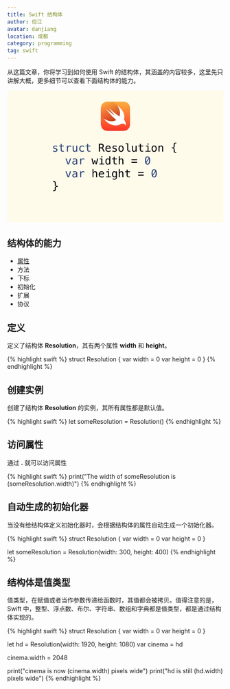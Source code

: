```yaml
---
title: Swift 结构体
author: 但江
avatar: danjiang
location: 成都
category: programming
tag: swift
---
```


从这篇文章，你将学习到如何使用 Swift 的结构体，其涵盖的内容较多，这里先只讲解大概，更多细节可以查看下面结构体的能力。

![Swift Structs](/images/swift-structs.jpg)

## 结构体的能力

* [属性](/programming/2016/07/30/swift-properties/)
* 方法
* 下标
* 初始化
* 扩展
* 协议

## 定义

定义了结构体 **Resolution**，其有两个属性 **width** 和 **height**。

{% highlight swift %}
struct Resolution {
  var width = 0
  var height = 0
}
{% endhighlight %}

## 创建实例

创建了结构体 **Resolution** 的实例，其所有属性都是默认值。

{% highlight swift %}
let someResolution = Resolution()
{% endhighlight %}

## 访问属性

通过 **.** 就可以访问属性

{% highlight swift %}
print("The width of someResolution is \(someResolution.width)")
{% endhighlight %}

## 自动生成的初始化器

当没有给结构体定义初始化器时，会根据结构体的属性自动生成一个初始化器。

{% highlight swift %}
struct Resolution {
  var width = 0
  var height = 0
}

let someResolution = Resolution(width: 300, height: 400)
{% endhighlight %}

## 结构体是值类型

值类型，在赋值或者当作参数传递给函数时，其值都会被拷贝。值得注意的是，Swift 中，整型、浮点数、布尔、字符串、数组和字典都是值类型，都是通过结构体实现的。

{% highlight swift %}
struct Resolution {
  var width = 0
  var height = 0
}

let hd = Resolution(width: 1920, height: 1080)
var cinema = hd

cinema.width = 2048

print("cinema is now \(cinema.width) pixels wide")
print("hd is still \(hd.width) pixels wide")
{% endhighlight %}
